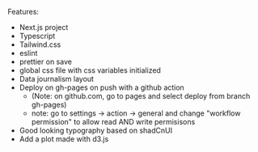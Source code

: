 Features:

- Next.js project
- Typescript
- Tailwind.css
- eslint
- prettier on save
- global css file with css variables initialized
- Data journalism layout
- Deploy on gh-pages on push with a github action
  - (Note: on github.com, go to pages and select deploy from branch gh-pages)
  - note: go to settings -> action -> general and change "workflow permission" to allow read AND write permisisons
- Good looking typography based on shadCnUI
- Add a plot made with d3.js
